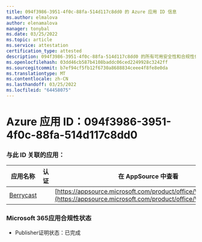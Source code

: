 ```yaml
---
title: 094f3986-3951-4f0c-88fa-514d117c8dd0 的 Azure 应用 ID 信息
ms.author: elmalova
author: elenamalova
manager: tonybal
ms.date: 03/25/2022
ms.topic: article
ms.service: attestation
certification_type: attested
description: 094f3986-3951-4f0c-88fa-514d117c8dd0 的所有可用安全性和合规性信息。
ms.openlocfilehash: 03dd46cb587b4108baddc06ced2249928c3242ff
ms.sourcegitcommit: b7ef94cf5fb12f6730a8688834ceee4f8fe8e0da
ms.translationtype: MT
ms.contentlocale: zh-CN
ms.lasthandoff: 03/25/2022
ms.locfileid: "64458075"
---
```

# <a name="azure-app-id-094f3986-3951-4f0c-88fa-514d117c8dd0"></a>Azure 应用 ID：094f3986-3951-4f0c-88fa-514d117c8dd0


### <a name="apps-associated-with-this-id"></a>与此 ID 关联的应用：
| **应用名称** | **认证** | **在 AppSource 中查看** |
|--------------|---------------|-----------------------|
| [Berrycast](../forward/WA200002798.md) |  | [https://appsource.microsoft.com/product/office/WA200002798](https://appsource.microsoft.com/product/office/WA200002798) |

### <a name="microsoft-365-app-compliance-status"></a>Microsoft 365应用合规性状态
- Publisher证明状态：已完成
